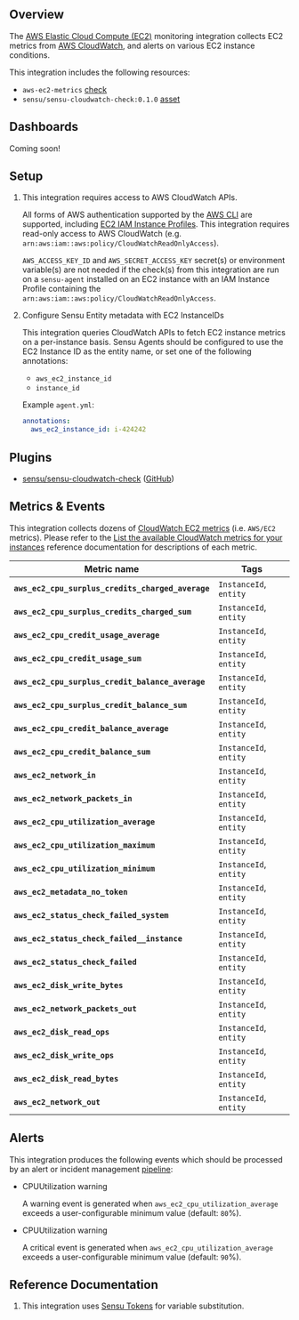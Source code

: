## Overview

<!-- Sensu Integration description; supports markdown -->

The [AWS Elastic Cloud Compute (EC2)] monitoring integration collects EC2 metrics from [AWS CloudWatch], and alerts on various EC2 instance conditions.

[AWS Elastic Cloud Compute (EC2)]: https://aws.amazon.com/ec2/
[AWS CloudWatch]: https://aws.amazon.com/cloudwatch/

<!-- Provide a high level overview of the integration contents (e.g. checks, filters, mutators, handlers, assets, etc) -->

This integration includes the following resources:

* `aws-ec2-metrics` [check]
* `sensu/sensu-cloudwatch-check:0.1.0` [asset]

## Dashboards

<!-- List of compatible dashboards w/ screenshots (supports png, jpeg, and gif images; relative paths only; e.g. `![](img/dashboard-1.png)` )-->

<!-- This integration is compatible with the [{{dashboard_name}}][{{dashboard_link}}] (included w/ [Sensu Plus][sensu-plus]). -->

<!-- ![](img/dashboard.png) -->

Coming soon!

## Setup

<!-- Sensu Integration setup instructions, including Sensu agent configuration and external component configuration -->
<!-- EXAMPLE: what configuration (if any) is required in a third-party service to enable monitoring? -->

1. This integration requires access to AWS CloudWatch APIs.

   All forms of AWS authentication supported by the [AWS CLI] are supported, including [EC2 IAM Instance Profiles]. This integration requires read-only access to AWS CloudWatch (e.g. `arn:aws:iam::aws:policy/CloudWatchReadOnlyAccess`).

   `AWS_ACCESS_KEY_ID` and `AWS_SECRET_ACCESS_KEY` secret(s) or environment variable(s) are not needed if the check(s) from this integration are run on a `sensu-agent` installed on an EC2 instance with an IAM Instance Profile containing the `arn:aws:iam::aws:policy/CloudWatchReadOnlyAccess`.

1. Configure Sensu Entity metadata with EC2 InstanceIDs

   This integration queries CloudWatch APIs to fetch EC2 instance metrics on a per-instance basis.
   Sensu Agents should be configured to use the EC2 Instance ID as the entity name, or set one of the following annotations:

   * `aws_ec2_instance_id`
   * `instance_id`

   Example `agent.yml`:

   ```yaml
   annotations:
     aws_ec2_instance_id: i-424242
   ```

[AWS CLI]: https://aws.amazon.com/cli/
[EC2 IAM Instance Profiles]: https://docs.aws.amazon.com/IAM/latest/UserGuide/id_roles_use_switch-role-ec2_instance-profiles.html

## Plugins

<!-- Links to any Sensu Integration dependencies (i.e. Sensu Plugins) -->

- [sensu/sensu-cloudwatch-check][sensu-cloudwatch-check-bonsai] ([GitHub][sensu-cloudwatch-check-github])

## Metrics & Events

<!-- List of all metrics or events collected by this integration. -->

This integration collects dozens of [CloudWatch EC2 metrics] (i.e. `AWS/EC2` metrics).
Please refer to the [List the available CloudWatch metrics for your instances] reference documentation for descriptions of each metric.

[CloudWatch EC2 metrics]: https://docs.aws.amazon.com/AWSEC2/latest/UserGuide/viewing_metrics_with_cloudwatch.html
[List the available CloudWatch metrics for your instances]: https://docs.aws.amazon.com/elasticloadbalancing/latest/application/load-balancer-cloudwatch-metrics.html

| **Metric name** | **Tags** |
|-----------------|----------|
| **`aws_ec2_cpu_surplus_credits_charged_average`** | `InstanceId`, `entity` |
| **`aws_ec2_cpu_surplus_credits_charged_sum`** | `InstanceId`, `entity` |
| **`aws_ec2_cpu_credit_usage_average`** | `InstanceId`, `entity` |
| **`aws_ec2_cpu_credit_usage_sum`** | `InstanceId`, `entity` |
| **`aws_ec2_cpu_surplus_credit_balance_average`** | `InstanceId`, `entity` |
| **`aws_ec2_cpu_surplus_credit_balance_sum`** | `InstanceId`, `entity` |
| **`aws_ec2_cpu_credit_balance_average`** | `InstanceId`, `entity` |
| **`aws_ec2_cpu_credit_balance_sum`** | `InstanceId`, `entity` |
| **`aws_ec2_network_in`** | `InstanceId`, `entity` |
| **`aws_ec2_network_packets_in`** | `InstanceId`, `entity` |
| **`aws_ec2_cpu_utilization_average`** | `InstanceId`, `entity` |
| **`aws_ec2_cpu_utilization_maximum`** | `InstanceId`, `entity` |
| **`aws_ec2_cpu_utilization_minimum`** | `InstanceId`, `entity` |
| **`aws_ec2_metadata_no_token`** | `InstanceId`, `entity` |
| **`aws_ec2_status_check_failed_system`** | `InstanceId`, `entity` |
| **`aws_ec2_status_check_failed__instance`** | `InstanceId`, `entity` |
| **`aws_ec2_status_check_failed`** | `InstanceId`, `entity` |
| **`aws_ec2_disk_write_bytes`** | `InstanceId`, `entity` |
| **`aws_ec2_network_packets_out`** | `InstanceId`, `entity` |
| **`aws_ec2_disk_read_ops`** | `InstanceId`, `entity` |
| **`aws_ec2_disk_write_ops`** | `InstanceId`, `entity` |
| **`aws_ec2_disk_read_bytes`** | `InstanceId`, `entity` |
| **`aws_ec2_network_out`** | `InstanceId`, `entity` |

## Alerts

<!-- List of all alerts generated by this integration. -->

This integration produces the following events which should be processed by an alert or incident management [pipeline]:

* CPUUtilization warning

  <!-- Description of the alert condition. -->

  A warning event is generated when `aws_ec2_cpu_utilization_average` exceeds a user-configurable minimum value (default: `80`%).

* CPUUtilization warning

  <!-- Description of the alert condition. -->

  A critical event is generated when `aws_ec2_cpu_utilization_average` exceeds a user-configurable minimum value (default: `90`%).

## Reference Documentation

<!-- Please provide links to any relevant reference documentation to help users learn more and/or troubleshoot this integration; specifically including any third-party software documentation. -->

1. This integration uses [Sensu Tokens][tokens] for variable substitution.

<!-- Links -->
[check]: https://docs.sensu.io/sensu-go/latest/observability-pipeline/observe-schedule/checks/
[asset]: https://docs.sensu.io/sensu-go/latest/plugins/assets/
[subscription]: https://docs.sensu.io/sensu-go/latest/observability-pipeline/observe-schedule/subscriptions/
[subscriptions]: https://docs.sensu.io/sensu-go/latest/observability-pipeline/observe-schedule/subscriptions/
[agents]: https://docs.sensu.io/sensu-go/latest/observability-pipeline/observe-schedule/agent/
[annotation]: https://docs.sensu.io/sensu-go/latest/observability-pipeline/observe-schedule/agent/#general-configuration-flags
[plugins]: https://docs.sensu.io/sensu-go/latest/plugins/
[metrics]: https://docs.sensu.io/sensu-go/latest/observability-pipeline/observe-schedule/metrics/
[handler]: https://docs.sensu.io/sensu-go/latest/observability-pipeline/observe-process/handlers/
[pipeline]: https://docs.sensu.io/sensu-go/latest/observability-pipeline/observe-process/pipelines/
[secret]: https://docs.sensu.io/sensu-go/latest/operations/manage-secrets/secrets/
[secrets]: https://docs.sensu.io/sensu-go/latest/operations/manage-secrets/secrets/
[tokens]: https://docs.sensu.io/sensu-go/latest/observability-pipeline/observe-schedule/tokens/
[sensu-plus]: https://sensu.io/features/analytics
[{{dashboard-link}}]: #
[sensu-cloudwatch-check-bonsai]: https://bonsai.sensu.io/assets/sensu/sensu-cloudwatch-check
[sensu-cloudwatch-check-github]: https://github.com/sensu/sensu-cloudwatch-check
